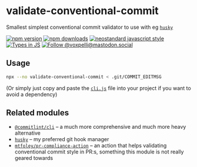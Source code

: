 # validate-conventional-commit

Smallest simplest conventional commit validator to use with eg [`husky`](https://github.com/typicode/husky)

[![npm version](https://img.shields.io/npm/v/validate-conventional-commit.svg?style=flat)](https://www.npmjs.com/package/validate-conventional-commit)
[![npm downloads](https://img.shields.io/npm/dm/validate-conventional-commit.svg?style=flat)](https://www.npmjs.com/package/validate-conventional-commit)
[![neostandard javascript style](https://img.shields.io/badge/code_style-neostandard-7fffff?style=flat&labelColor=ff80ff)](https://github.com/neostandard/neostandard)
[![Types in JS](https://img.shields.io/badge/types_in_js-yes-brightgreen)](https://github.com/voxpelli/types-in-js)
[![Follow @voxpelli@mastodon.social](https://img.shields.io/mastodon/follow/109247025527949675?domain=https%3A%2F%2Fmastodon.social&style=social)](https://mastodon.social/@voxpelli)

## Usage

```bash
npx --no validate-conventional-commit < .git/COMMIT_EDITMSG
```

(Or simply just copy and paste the [`cli.js`](cli.js) file into your project if you want to avoid a dependency)

## Related modules

* [`@commitlint/cli`](https://www.npmjs.com/package/@commitlint/cli) – a much more comprehensive and much more heavy alternative
* [`husky`](https://github.com/typicode/husky) – my preferred git hook manager
* [`mtfoley/pr-compliance-action`](https://github.com/mtfoley/pr-compliance-action) – an action that helps validating conventional commit style in PR:s, something this module is not really geared towards
